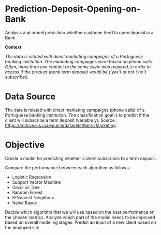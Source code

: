 # Prediction-Deposit-Opening-on-Bank
Analysis and model prediction whether customer tend to open deposit in a Bank

**Context**

*The data is related with direct marketing campaigns of a Portuguese banking institution. The marketing campaigns were based on phone calls. Often, more than one contact to the same client was required, in order to access if the product (bank term deposit) would be ('yes') or not ('no') subscribed.*


# Data Source
The data is related with direct marketing campaigns (phone calls) of a Portuguese banking institution. The classification goal is to predict if the client will subscribe a term deposit (variable y).
Source : https://archive.ics.uci.edu/ml/datasets/Bank+Marketing

# Objective
Create a model for predicting whether a client subscribes to a term deposit.

Compare the performance between each algorithm as follows:
- Logistic Regression
- Support Vector Machine
- Decision Tree
- Random Forest
- K-Nearest Neighbors
- Naive Bayes

Decide which algorithm that we will use based on the best performance on the chosen metrics.
Analyze which part of the model needs to be improved based on overall modeling stages.
Predict an input of a new client based on the deployed site.
